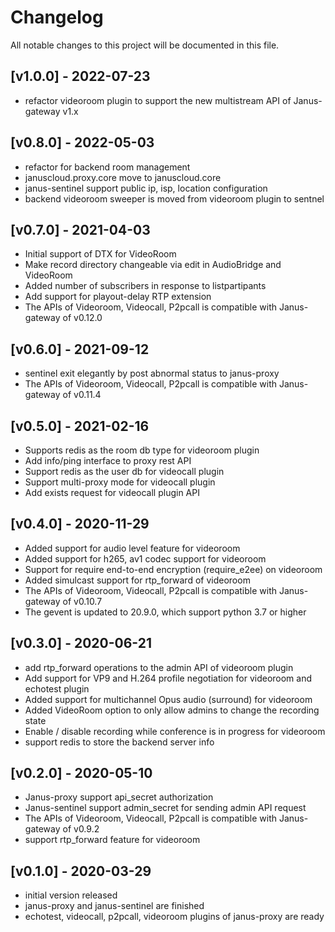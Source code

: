 Changelog
==============

All notable changes to this project will be documented in this file.


 [v1.0.0]  - 2022-07-23
---------------------------------

* refactor videoroom plugin to support the new multistream API of Janus-gateway v1.x


 [v0.8.0]  - 2022-05-03
---------------------------------

* refactor for backend room management
* januscloud.proxy.core move to januscloud.core
* janus-sentinel support public ip, isp, location configuration
* backend videoroom sweeper is moved from videoroom plugin to sentnel


 [v0.7.0]  - 2021-04-03
---------------------------------

* Initial support of DTX for VideoRoom
* Make record directory changeable via edit in AudioBridge and VideoRoom
* Added number of subscribers in response to listpartipants
* Add support for playout-delay RTP extension
* The APIs of Videoroom, Videocall, P2pcall is compatible with Janus-gateway of v0.12.0



 [v0.6.0]  - 2021-09-12
---------------------------------

* sentinel exit elegantly by post abnormal status to janus-proxy
* The APIs of Videoroom, Videocall, P2pcall is compatible with Janus-gateway of v0.11.4


 [v0.5.0]  - 2021-02-16
---------------------------------
* Supports redis as the room db type for videoroom plugin
* Add info/ping interface to proxy rest API
* Support redis as the user db for videocall plugin
* Support multi-proxy mode for videocall plugin
* Add exists request for videocall plugin API

 [v0.4.0]  - 2020-11-29
---------------------------------
* Added support for audio level feature for videoroom
* Added support for h265, av1 codec support for videoroom
* Support for require end-to-end encryption (require_e2ee) on videoroom
* Added simulcast support for rtp_forward of videoroom
* The APIs of Videoroom, Videocall, P2pcall is compatible with Janus-gateway of v0.10.7
* The gevent is updated to 20.9.0, which support python 3.7 or higher

 [v0.3.0]  - 2020-06-21
---------------------------------

* add rtp_forward operations to the admin API of videoroom plugin
* Add support for VP9 and H.264 profile negotiation for videoroom and echotest plugin
* Added support for multichannel Opus audio (surround) for videoroom
* Added VideoRoom option to only allow admins to change the recording state
* Enable / disable recording while conference is in progress for videoroom
* support redis to store the backend server info

 [v0.2.0]  - 2020-05-10
---------------------------------

* Janus-proxy support api_secret authorization
* Janus-sentinel support admin_secret for sending admin API request
* The APIs of Videoroom, Videocall, P2pcall is compatible with Janus-gateway of v0.9.2
* support rtp_forward feature for videoroom


 [v0.1.0]  - 2020-03-29
---------------------------------

* initial version released
* janus-proxy and janus-sentinel are finished
* echotest, videocall, p2pcall, videoroom plugins of janus-proxy are ready
